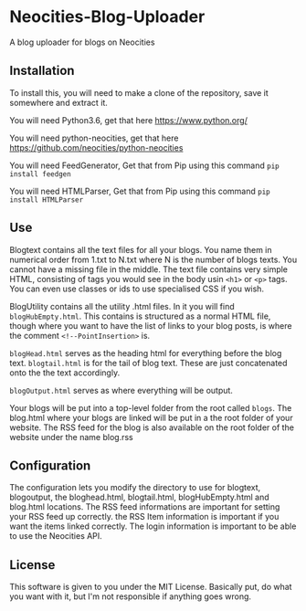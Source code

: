 # Neocities-Blog-Uploader
A blog uploader for blogs on Neocities
## Installation
To install this, you will need to make a clone of the repository, save it somewhere and extract it.

You will need Python3.6, get that here https://www.python.org/

You will need python-neocities, get that here https://github.com/neocities/python-neocities

You will need FeedGenerator, Get that from Pip using this command `pip install feedgen`

You will need HTMLParser, Get that from Pip using this command `pip install HTMLParser`

## Use
Blogtext contains all the text files for all your blogs. You name them in numerical order from 1.txt to N.txt where N is the number of blogs texts. You cannot have a missing file in the middle. The text file contains very simple HTML, consisting of tags you would see in the body usin `<h1>` or `<p>` tags. You can even use classes or ids to use specialised CSS if you wish.

BlogUtility contains all the utility .html files. In it you will find `blogHubEmpty.html`. This contains is structured as a normal HTML file, though where you want to have the list of links to your blog posts, is where the comment `<!--PointInsertion>` is.

`blogHead.html` serves as the heading html for everything before the blog text. `blogtail.html` is for the tail of blog text. These are just concatenated onto the the text accordingly.

`blogOutput.html` serves as where everything will be output.

Your blogs will be put into a top-level folder from the root called `blogs`. The blog.html where your blogs are linked will be put in a the root folder of your website. The RSS feed for the blog is also available on the root folder of the website under the name blog.rss

## Configuration
The configuration lets you modify the directory to use for blogtext, blogoutput, the bloghead.html, blogtail.html, blogHubEmpty.html and blog.html locations. The RSS feed informations are important for setting your RSS feed up correctly. the RSS Item information is important if you want the items linked correctly. The login information is important to be able to use the Neocities API.

## License
This software is given to you under the MIT License. Basically put, do what you want with it, but I'm not responsible if anything goes wrong.
